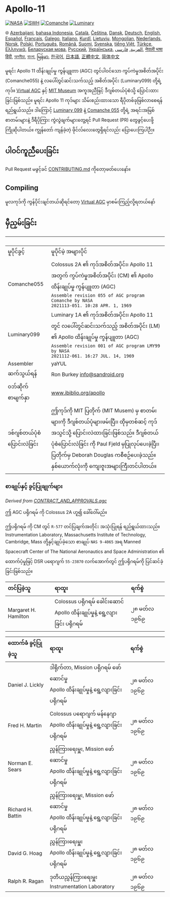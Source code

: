 # Apollo-11

[![NASA][1]][2]
[![SWH]][SWH_URL]
[![Comanche]][ComancheMilestone]
[![Luminary]][LuminaryMilestone]

🌐
[Azerbaijani][AZ],
[bahasa Indonesia][ID],
[Català][CA],
[Čeština][CZ],
[Dansk][DA],
[Deutsch][DE],
[English][EN],
[Español][ES],
[Français][FR],
[Galego][GL],
[Italiano][IT],
[Kurdî][KU],
[Lietuvių][LT],
[Mongolian][MN],
[Nederlands][NL],
[Norsk][NO],
[Polski][PL],
[Português][PT_BR],
[Română][RO],
[Suomi][FI],
[Svenska][SV],
[tiếng Việt][VI],
[Türkçe][TR],
[Ελληνικά][GR],
[Беларуская мова][BE],
[Русский][RU],
[Українська][UK],
[العربية][AR],
[فارسی][FA],
[नेपाली भाषा][NE]
[हिंदी][HI_IN],
[অসমীয়া][AS_IN],
[বাংলা][BD_BN],
[မြန်မာ][MM],
[한국어][KO_KR],
[日本語][JA],
[正體中文][ZH_TW],
[简体中文][ZH_CN]

[AR]:README.ar.md
[AS_IN]:README.as_in.md
[AZ]:README.az.md
[BD_BN]:README.bd_bn.md
[BE]:README.be.md
[CA]:README.ca.md
[CZ]:README.cz.md
[DA]:README.da.md
[DE]:README.de.md
[EN]:../README.md
[ES]:README.es.md
[FA]:README.fa.md
[FI]:README.fi.md
[FR]:README.fr.md
[GL]:README.gl.md
[GR]:README.gr.md
[HI_IN]:README.hi_in.md
[ID]:README.id.md
[IT]:README.it.md
[JA]:README.ja.md
[KO_KR]:README.ko_kr.md
[KU]:README.ku.md
[LT]:README.lt.md
[MM]:README.mm.md
[MN]:README.mn.md
[NE]:README.ne.md
[NL]:README.nl.md
[NO]:README.no.md
[PL]:README.pl.md
[PT_BR]:README.pt_br.md
[RO]:README.ro.md
[RU]:README.ru.md
[SV]:README.sv.md
[TR]:README.tr.md
[UK]:README.uk.md
[VI]:README.vi.md
[ZH_CN]:README.zh_cn.md
[ZH_TW]:README.zh_tw.md

မူရင်း Apollo 11​​ ထိန်းချုပ်မှု ကွန်ပျူတာ (AGC) တွင်ပါဝင်သော ကွပ်ကဲမှုအစိတ်အပိုင်း (Comanche055) နဲ့ လပေါ်တွင်ဆင်းသက်သည့် အစိတ်အပိုင်း (Luminary099) တို့ရဲ့ ကုဒ်။ [Virtual AGC][3] နှင့် [MIT Museum][4] အကူအညီဖြင့် ဒီဂျစ်တယ်ပုံစံသို့ ပြောင်းထားခြင်းဖြစ်သည်။​ မူရင်း Apollo 11 ကုဒ်များ သိမ်းစည်းထားသော ရီပိုတစ်ခုဖြစ်လာစေရန်ရည်ရွယ်သည်။ ဒါကြောင့် [Luminary 099][5] နဲ့ [Comanche 055][6] တို့ရဲ့ အရင်းအမြစ်စာတမ်းများနဲ့ ဒီရီပိုကြား ကွဲလွဲချက်များတွေ့ရင် Pull Request (PR) တွေဖွင့်ပေးဖို့ ကြိုဆိုပါတယ်။ ကျွန်တော် ကျန်ခဲ့တဲ့ ဖိုင်လ်လေးတွေရှိရင်လည်း ပြောပေးကြပါဉီး။

## ပါဝင်ကူညီပေးခြင်း

Pull Request မဖွင့်ခင် [CONTRIBUTING.md][7] ကိုတော့ဖတ်ပေးနော်။

## Compiling

မူလကုဒ်ကို ကွန်ပိုင်းချင်တယ်ဆိုရင်တော့ [Virtual AGC][8] မှာစမ်းကြည့်လို့ရတယ်နော်

## မှီညှမ်းခြင်း

&nbsp;              | &nbsp;
:------------------ | :-----
မူပိုင်ခွင့်               | မူပိုင်မဲ့ အများပိုင်
Comanche055         | Colossus 2A ၏ ကုဒ်အစိတ်အပိုင်း၊ Apollo 11 အတွက် ကွပ်ကဲမှုအစိတ်အပိုင်း (CM) ၏ Apollo ထိန်းချုပ်မှု ကွန်ပျူတာ (AGC)<br>`Assemble revision 055 of AGC program Comanche by NASA`<br>`2021113-051. 10:28 APR. 1, 1969`
Luminary099         | Luminary 1A ၏ ကုဒ်အစိတ်အပိုင်း၊ Apollo 11 တွင် လပေါ်တွင်ဆင်းသက်သည့် အစိတ်အပိုင်း (LM) ၏ Apollo ထိန်းချုပ်မှု ကွန်ပျူတာ (AGC)<br>`Assemble revision 001 of AGC program LMY99 by NASA`<br>`2021112-061. 16:27 JUL. 14, 1969`
Assembler           | yaYUL
ဆက်သွယ်ရန်           | Ron Burkey <info@sandroid.org>
ဝဘ်ဆိုက်စာမျက်နှာ       | www.ibiblio.org/apollo
ဒစ်ဂျစ်တယ်ပုံစံပြောင်းလဲခြင်း | ဤကုဒ်ကို MIT ပြတိုက် (MIT Musem) မှ စာတမ်းများကို ဒီဂျစ်တယ်ပုံများဖမ်းပြီး၊ ထိုမှတစ်ဆင့် ကုဒ်အသွင်သို့ ပြောင်းလဲထားခြင်းဖြစ်သည်။ ဒီဂျစ်တယ်ပုံစံပြောင်းလဲခြင်း ကို Paul Fjeld မှပြုလုပ်ပေးခဲ့ပြီး၊ ပြတိုက်မှ Deborah Douglas ကစီစဉ်ပေးခဲ့သည်။ နှစ်ယောက်လုံးကို ကျေးဇူးအများကြီးတင်ပါတယ်။

### စာချုပ်နှင့် ခွင့်ပြုချုက်များ

*Derived from [CONTRACT_AND_APPROVALS.agc]*

ဤ AGC ပရိုဂရမ် ကို Colossus 2A ဟူ၍ ခေါ်ဝေါ်မည်။

ဤပရိုဂရမ် ကို CM တွင် `R-577` တင်ပြချက်အတိုင်း အသုံးပြုရန် ရည်ရွယ်ထားသည်။ Instrumentation Laboratory, Massachusetts Institute of Technology, Cambridge, Mass တို့နှင့်ချုပ်ခဲ့သော စာချုပ်  `NAS 9-4065` အရ Manned Spacecraft Center of The National Aeronautics and Space Administration ၏ ထောက်ပံ့မှုဖြင့် DSR ပရောဂျက် `55-23870` လက်အောက်တွင် ဤပရိုဂရမ်ကို  ပြင်ဆင်ခဲ့ခြင်းဖြစ်သည်။

တင်ပြခဲ့သူ              | ရာထူး | ရက်စွဲ
:------------------- | :--- | :---
Margaret H. Hamilton | Colossus ပရိုဂရမ် ခေါင်းဆောင် <br>Apollo ထိန်းချုပ်မှုနဲ့ ရွေ့လျားခြင်း ပရိုဂရမ် | ၂၈ မတ်လ ၁၉၆၉

ထောက်ခံ ခွင့်ပြုခဲ့သူ     | ရာထူး | ရက်စွဲ
:---------------- | :--- | :---
Daniel J. Lickly  | ဒါရိုက်တာ, Mission ပရိုဂရမ် ဖော်ဆောင်မှု<br>Apollo ထိန်းချုပ်မှုနဲ့ ရွေ့လျားခြင်း ပရိုဂရမ် | ၂၈ မတ်လ ၁၉၆၉
Fred H. Martin    | Colossus ပရောဂျက် မန်နေဂျာ<br>Apollo ထိန်းချုပ်မှုနဲ့ ရွေ့လျားခြင်း ပရိုဂရမ် | ၂၈ မတ်လ ၁၉၆၉
Norman E. Sears   | ညွှန်ကြားရေးမှူး, Mission ဖော်ဆောင်မှု<br>Apollo ထိန်းချုပ်မှုနဲ့ ရွေ့လျားခြင်း ပရိုဂရမ် | ၂၈ မတ်လ ၁၉၆၉
Richard H. Battin | ညွှန်ကြားရေးမှူး, Mission ဖော်ဆောင်မှု<br>Apollo ထိန်းချုပ်မှုနဲ့ ရွေ့လျားခြင်း ပရိုဂရမ် | ၂၈ မတ်လ ၁၉၆၉
David G. Hoag     | ညွှန်ကြားရေးမှူး<br>Apollo ထိန်းချုပ်မှုနဲ့ ရွေ့လျားခြင်း ပရိုဂရမ် | ၂၈ မတ်လ ၁၉၆၉
Ralph R. Ragan    | ဒုတိယညွှန်ကြားရေးမှူး<br>Instrumentation Laboratory | ၂၈ မတ်လ ၁၉၆၉

[CONTRACT_AND_APPROVALS.agc]:https://github.com/chrislgarry/Apollo-11/blob/master/Comanche055/CONTRACT_AND_APPROVALS.agc
[1]:https://flat.badgen.net/badge/NASA/Mission%20Overview/0B3D91
[2]:https://www.nasa.gov/mission_pages/apollo/missions/apollo11.html
[3]:http://www.ibiblio.org/apollo/
[4]:http://web.mit.edu/museum/
[5]:http://www.ibiblio.org/apollo/ScansForConversion/Luminary099/
[6]:http://www.ibiblio.org/apollo/ScansForConversion/Comanche055/
[7]:https://github.com/chrislgarry/Apollo-11/blob/master/CONTRIBUTING.md
[8]:https://github.com/rburkey2005/virtualagc
[SWH]:https://flat.badgen.net/badge/Software%20Heritage/Archive/0B3D91
[SWH_URL]:https://archive.softwareheritage.org/browse/origin/https://github.com/chrislgarry/Apollo-11/
[Comanche]:https://flat.badgen.net/github/milestones/chrislgarry/Apollo-11/1
[ComancheMilestone]:https://github.com/chrislgarry/Apollo-11/milestone/1
[Luminary]:https://flat.badgen.net/github/milestones/chrislgarry/Apollo-11/2
[LuminaryMilestone]:https://github.com/chrislgarry/Apollo-11/milestone/2
